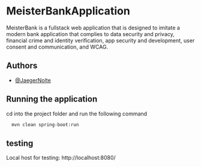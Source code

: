 
# MeisterBankApplication



MeisterBank is a fullstack web application that is designed to imitate a modern bank application that complies to data security and privacy, financial crime and identity verification, app security and development, user consent and communication, and WCAG.


## Authors

- [@JaegerNolte](https://github.com/JaegerNolte)


## Running the application

cd into the project folder and run the following command

```bash
  mvn clean spring-boot:run
```


## testing


Local host for testing: http://localhost:8080/
